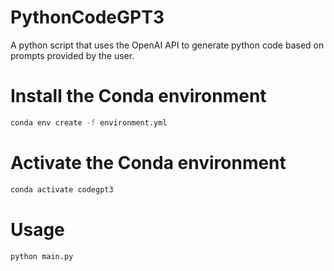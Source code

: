 # PythonCodeGPT3
A python script that uses the OpenAI API to generate python code based on prompts provided by the user.

# Install the Conda environment
```sh
conda env create -f environment.yml
```

# Activate the Conda environment
```sh
conda activate codegpt3
```

# Usage
```sh
python main.py
```
